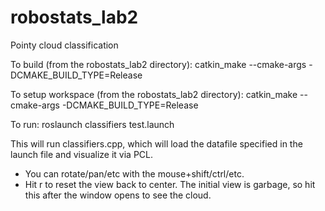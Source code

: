 robostats_lab2
==============

Pointy cloud classification


To build (from the robostats_lab2 directory):
     catkin_make --cmake-args -DCMAKE_BUILD_TYPE=Release

To setup workspace (from the robostats_lab2 directory):
     catkin_make --cmake-args -DCMAKE_BUILD_TYPE=Release

To run:
    roslaunch classifiers test.launch 

This will run classifiers.cpp, which will load the datafile specified in the launch file and visualize it via PCL.
* You can rotate/pan/etc with the mouse+shift/ctrl/etc.
* Hit r to reset the view back to center. The initial view is garbage, so hit this after the window opens to see the cloud.

